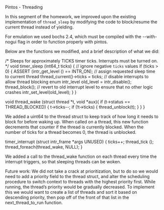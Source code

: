 Pintos - Threading

In this segment of the homework, we improved upon the existing implementation of `thread_sleep` by modifying the code to block/resume the current thread instead of yielding. 

For emulation we used bochs 2.4, which must be compiled with the --with-nogui flag in order to function properly with pintos.  

Below are the functions we modified, and a brief description of what we did:

/* Sleeps for approximately TICKS timer ticks.  Interrupts must
   be turned on. */
void timer_sleep (int64_t ticks) { 
   // ignore negative `ticks` values
   if (ticks > 0) {
     ASSERT (intr_get_level () == INTR_ON);
     // assign requested sleep time to current thread
     thread_current()->ticks = ticks;
     // disable interrupts to allow thread blocking
     enum intr_level old_level = intr_disable();
     thread_block();
     // revert to old interrupt level to ensure that no other logic crashes 
     intr_set_level(old_level);
   }
}

void thread_wake (struct thread *t, void *aux){
  if (t->status == THREAD_BLOCKED) {
    t->ticks--;
    if (!t->ticks) {
      thread_unblock(t);
    }
  }
}


We added a uint64 to the thread struct to keep track of how long it needs to block for before waking up. When called on a thread, this new function decrements that counter if the thread is currently blocked.  When the number of ticks for a thread becomes 0, the thread is unblocked.

timer_interrupt (struct intr_frame *args UNUSED)
{
  ticks++;
  thread_tick ();
  thread_foreach(thread_wake, NULL);
}

We added a call to the thread_wake function on each thread every time the interrupt triggers, so that sleeping threads can be woken.

Future work:
We did not take a crack at prioritization, but to do so we would need to add a priority field to the thread struct, and alter the scheduling procedure to switch context to threads with the highest priority first.  While running, the thread’s priority would be gradually decreased.  To implement this we would want to create a list of threads and sort it based on descending priority, then pop off of the front of that list in the next_thread_to_run function.
 
